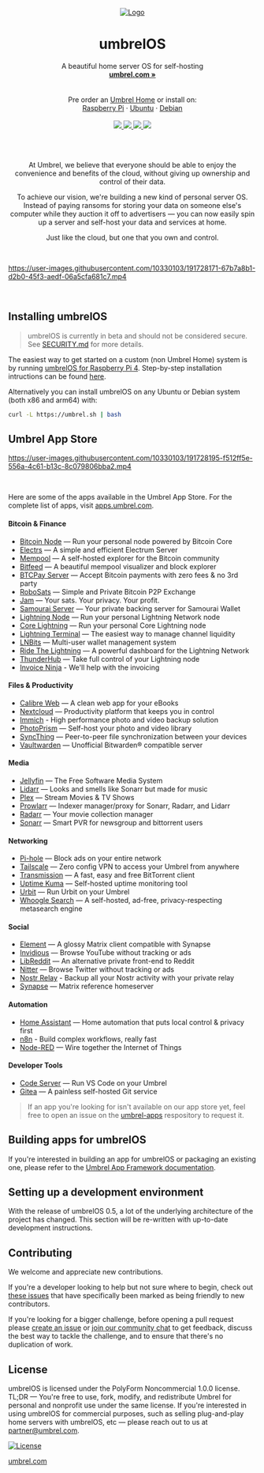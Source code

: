 <p align="center">
  <a href="https://umbrel.com">
    <img src="https://i.imgur.com/b8IeGru.jpeg" alt="Logo">
  </a>
  <h1 align="center">umbrelOS</h1>
  <p align="center">
    A beautiful home server OS for self-hosting
    <br />
    <a href="https://umbrel.com"><strong>umbrel.com »</strong></a>
    <br />
    <br />
    <br />
    Pre order an <a href="https://umbrel.com">Umbrel Home</a> or install on:
    <br />
    <a href="https://umbrel.com/#start">Raspberry Pi</a>
    ·
    <a href="#installing-umbrel">Ubuntu</a>
    ·
    <a href="#installing-umbrel">Debian</a>
    <br />
    <br />
    <a href="https://twitter.com/umbrel">
      <img src="https://img.shields.io/twitter/follow/umbrel?style=social" />
    </a>
    <a href="https://t.me/getumbrel">
      <img src="https://img.shields.io/badge/community-chat-%235351FB">
    </a>
    <a href="https://reddit.com/r/getumbrel">
      <img src="https://img.shields.io/reddit/subreddit-subscribers/getumbrel?style=social">
    </a>
    <a href="https://community.getumbrel.com">
      <img src="https://img.shields.io/badge/community-forum-%235351FB">
    </a>
  </p>
</p>

<br />
<br />

<p align="center">
At Umbrel, we believe that everyone should be able to enjoy the convenience and benefits of the cloud, without giving up ownership and control of their data.
</p>

<p align="center">
To achieve our vision, we're building a new kind of personal server OS. Instead of paying ransoms for storing your data on someone else's computer while they auction it off to advertisers — you can now easily spin up a server and self-host your data and services at home.
</p>

<p align="center">
Just like the cloud, but one that you own and control.
</p>

<br />

https://user-images.githubusercontent.com/10330103/191728171-67b7a8b1-d2b0-45f3-aedf-06a5cfa681c7.mp4

<br />

## Installing umbrelOS
> umbrelOS is currently in beta and should not be considered secure. See [SECURITY.md](SECURITY.md) for more details.

The easiest way to get started on a custom (non Umbrel Home) system is by running [umbrelOS for Raspberry Pi 4](https://download.umbrel.com/umbrel-os.zip). Step-by-step installation intructions can be found [here](https://umbrel.com/#start).

Alternatively you can install umbrelOS on any Ubuntu or Debian system (both x86 and arm64) with:

```bash
curl -L https://umbrel.sh | bash
```

## Umbrel App Store

https://user-images.githubusercontent.com/10330103/191728195-f512ff5e-556a-4c61-b13c-8c079806bba2.mp4

<br />

Here are some of the apps available in the Umbrel App Store. For the complete list of apps, visit [apps.umbrel.com](https://apps.umbrel.com/).

#### Bitcoin & Finance
- [Bitcoin Node](https://apps.umbrel.com/app/bitcoin) — Run your personal node powered by Bitcoin Core
- [Electrs](https://apps.umbrel.com/app/electrs) — A simple and efficient Electrum Server
- [Mempool](https://apps.umbrel.com/app/mempool) — A self-hosted explorer for the Bitcoin community
- [Bitfeed](https://apps.umbrel.com/app/bitfeed) — A beautiful mempool visualizer and block explorer
- [BTCPay Server](https://apps.umbrel.com/app/btcpay-server) — Accept Bitcoin payments with zero fees & no 3rd party
- [RoboSats](https://apps.umbrel.com/app/robosats) — Simple and Private Bitcoin P2P Exchange
- [Jam](https://apps.umbrel.com/app/jam) — Your sats. Your privacy. Your profit.
- [Samourai Server](https://apps.umbrel.com/app/samourai-server) — Your private backing server for Samourai Wallet
- [Lightning Node](https://apps.umbrel.com/app/lightning) — Run your personal Lightning Network node
- [Core Lightning](https://apps.umbrel.com/app/core-lightning) — Run your personal Core Lightning node
- [Lightning Terminal](https://apps.umbrel.com/app/lightning-terminal) — The easiest way to manage channel liquidity
- [LNBits](https://apps.umbrel.com/app/lnbits) — Multi-user wallet management system
- [Ride The Lightning](https://apps.umbrel.com/app/ride-the-lightning) — A powerful dashboard for the Lightning Network
- [ThunderHub](https://apps.umbrel.com/app/thunderhub) — Take full control of your Lightning node
- [Invoice Ninja](https://apps.umbrel.com/app/invoice-ninja) - We'll help with the invoicing

#### Files & Productivity
- [Calibre Web](https://apps.umbrel.com/app/calibre-web) — A clean web app for your eBooks
- [Nextcloud](https://apps.umbrel.com/app/nextcloud) — Productivity platform that keeps you in control
- [Immich](https://apps.umbrel.com/app/immich) - High performance photo and video backup solution
- [PhotoPrism](https://apps.umbrel.com/app/photoprism) — Self-host your photo and video library
- [SyncThing](https://apps.umbrel.com/app/syncthing) — Peer-to-peer file synchronization between your devices
- [Vaultwarden](https://apps.umbrel.com/app/vaultwarden) — Unofficial Bitwarden® compatible server

#### Media
- [Jellyfin](https://apps.umbrel.com/app/jellyfin) — The Free Software Media System
- [Lidarr](https://apps.umbrel.com/app/lidarr) — Looks and smells like Sonarr but made for music
- [Plex](https://apps.umbrel.com/app/plex) — Stream Movies & TV Shows
- [Prowlarr](https://apps.umbrel.com/app/prowlarr) — Indexer manager/proxy for Sonarr, Radarr, and Lidarr
- [Radarr](https://apps.umbrel.com/app/radarr) — Your movie collection manager
- [Sonarr](https://apps.umbrel.com/app/sonarr) — Smart PVR for newsgroup and bittorrent users

#### Networking
- [Pi-hole](https://apps.umbrel.com/app/pi-hole) — Block ads on your entire network
- [Tailscale](https://apps.umbrel.com/app/tailscale) — Zero config VPN to access your Umbrel from anywhere
- [Transmission](https://apps.umbrel.com/app/transmission) — A fast, easy and free BitTorrent client
- [Uptime Kuma](https://apps.umbrel.com/app/uptime-kuma) — Self-hosted uptime monitoring tool
- [Urbit](https://apps.umbrel.com/app/urbit) — Run Urbit on your Umbrel
- [Whoogle Search](https://apps.umbrel.com/app/whoogle-search) — A self-hosted, ad-free, privacy-respecting metasearch engine

#### Social
- [Element](https://apps.umbrel.com/app/element) — A glossy Matrix client compatible with Synapse
- [Invidious](https://apps.umbrel.com/app/invidious) — Browse YouTube without tracking or ads
- [LibReddit](https://apps.umbrel.com/app/libreddit) — An alternative private front-end to Reddit
- [Nitter](https://apps.umbrel.com/app/nitter) — Browse Twitter without tracking or ads
- [Nostr Relay](https://apps.umbrel.com/app/nostr-relay) - Backup all your Nostr activity with your private relay
- [Synapse](https://apps.umbrel.com/app/synapse) — Matrix reference homeserver

#### Automation
- [Home Assistant](https://apps.umbrel.com/app/home-assistant) — Home automation that puts local control & privacy first
- [n8n](https://apps.umbrel.com/app/n8n) - Build complex workflows, really fast
- [Node-RED](https://apps.umbrel.com/app/node-red-standalone) — Wire together the Internet of Things

#### Developer Tools
- [Code Server](https://apps.umbrel.com/app/code-server) — Run VS Code on your Umbrel
- [Gitea](https://apps.umbrel.com/app/gitea) — A painless self-hosted Git service

> If an app you're looking for isn't available on our app store yet, feel free to open an issue on the [umbrel-apps](https://github.com/getumbrel/umbrel-apps) respository to request it.

## Building apps for umbrelOS

If you're interested in building an app for umbrelOS or packaging an existing one, please refer to the [Umbrel App Framework documentation](https://github.com/getumbrel/umbrel-apps/blob/master/README.md).


## Setting up a development environment

With the release of umbrelOS 0.5, a lot of the underlying architecture of the project has changed. This section will be re-written with up-to-date development instructions.


## Contributing

We welcome and appreciate new contributions.

If you're a developer looking to help but not sure where to begin, check out [these issues](https://github.com/getumbrel/umbrel/issues?q=is%3Aissue+is%3Aopen+label%3A%22good+first+issue%22) that have specifically been marked as being friendly to new contributors.

If you're looking for a bigger challenge, before opening a pull request please [create an issue](https://github.com/getumbrel/umbrel/issues/new/choose) or [join our community chat](https://t.me/getumbrel) to get feedback, discuss the best way to tackle the challenge, and to ensure that there's no duplication of work.


## License

umbrelOS is licensed under the PolyForm Noncommercial 1.0.0 license. TL;DR — You're free to use, fork, modify, and redistribute Umbrel for personal and nonprofit use under the same license. If you're interested in using umbrelOS for commercial purposes, such as selling plug-and-play home servers with umbrelOS, etc — please reach out to us at partner@umbrel.com.

[![License](https://img.shields.io/badge/license-PolyForm%20Noncommercial%201.0.0-%235351FB)](https://github.com/getumbrel/umbrel/blob/master/LICENSE.md)

[umbrel.com](https://umbrel.com)
